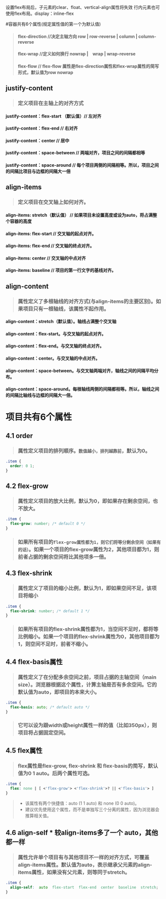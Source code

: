 设置flex布局后，子元素的clear、float、vertical-align属性将失效
行内元素也可使用flex布局。display：inline-flex

#容器共有6个属性(规定属性值的第一个为默认值)
> #### flex-direction  //决定主轴方向 row | row-reverse | column | column-reverse
> #### flex-wrap  //定义如何换行   nowrap |　wrap | wrap-reverse
> #### flex-flow  //	flex-flow 属性是flex-direction属性和flex-wrap属性的简写形式，默认值为row nowrap

## justify-content 
> ### 定义项目在主轴上的对齐方式
#### justify-content：flex-start	（默认值）//	左对齐
#### justify-content：flex-end	//	右对齐
#### justify-content：center	//	居中
#### justify-content：space-between	//	两端对齐，项目之间的间隔都相等
#### justify-content：space-around	// 每个项目两侧的间隔相等。所以，项目之间的间隔比项目与边框的间隔大一倍



## align-items  
> ### 定义项目在交叉轴上如何对齐。
#### align-items:	stretch（默认值）	//	如果项目未设置高度或设为auto，将占满整个容器的高度
#### align-items:	flex-start	//	交叉轴的起点对齐。
#### align-items:	flex-end	// 交叉轴的终点对齐。
#### align-items:	center	//	交叉轴的中点对齐
#### align-items:	baseline	//	项目的第一行文字的基线对齐。


## align-content
> ### 属性定义了多根轴线的对齐方式(与align-items的主要区别)。如果项目只有一根轴线，该属性不起作用。
#### align-content：stretch（默认值）。轴线占满整个交叉轴
#### align-content：flex-start。与交叉轴的起点对齐。
#### align-content：flex-end。与交叉轴的终点对齐。
#### align-content：center。与交叉轴的中点对齐。
#### align-content：space-between。与交叉轴两端对齐，轴线之间的间隔平均分布。
#### align-content：space-around。每根轴线两侧的间隔都相等。所以，轴线之间的间隔比轴线与边框的间隔大一倍。

# 项目共有6个属性

## 4.1 order 
> ### 属性定义项目的排列顺序。`数值越小，排列越靠前`，默认为0。
```css
.item {
  order: 0 1;
}
```


## 4.2 flex-grow
> ### 属性定义项目的放大比例，默认为0，即如果存在剩余空间，也不放大。
```css
.item {
  flex-grow: number; /* default 0 */
}
```
> ### 如果所有项目的`flex-grow属性都为1，则它们将等分剩余空间（如果有的话）`。如果一个项目的flex-grow属性为2，其他项目都为1，则前者占据的剩余空间将比其他项多一倍。


## 4.3 flex-shrink
> ### 属性定义了项目的缩小比例，默认为1，即如果空间不足，该项目将缩小
```css
.item {
  flex-shrink: number; /* default 1 */
}
```
> ### 如果所有项目的flex-shrink属性都为1，当空间不足时，都将等比例缩小。如果一个项目的flex-shrink属性为0，其他项目都为1，则空间不足时，前者不缩小。


## 4.4 flex-basis属性
> ### 属性定义了在分配多余空间之前，项目占据的主轴空间（main size）。浏览器根据这个属性，计算主轴是否有多余空间。它的默认值为auto，即项目的本来大小。
```css
.item {
  flex-basis: auto; /* default auto */
}
```
> ### 它可以设为跟width或height属性一样的值（比如350px），则项目将占据固定空间。


## 4.5 flex属性
> ### flex属性是flex-grow, flex-shrink 和 flex-basis的简写，默认值为0 1 auto。后两个属性可选。
```css
.item {
  flex: none | [ <'flex-grow'> <'flex-shrink'>? || <'flex-basis'> ]
}
```
> * 该属性有两个快捷值：auto (1 1 auto) 和 none (0 0 auto)。
> * 建议优先使用这个属性，而不是单独写三个分离的属性，因为浏览器会推算相关值。



## 4.6 align-self  * 较align-items多了一个 auto，其他都一样
> ### 属性允许单个项目有与其他项目不一样的对齐方式，可覆盖align-items属性。默认值为auto，表示继承父元素的align-items属性，如果没有父元素，则等同于stretch。
```css
.item {
  align-self:  auto  flex-start  flex-end  center  baseline  stretch;
}
```




	